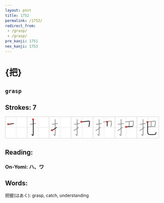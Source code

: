 ```yaml
---
layout: post
title: 1752
permalink: /1752/
redirect_from:
 - /grasp/
 - /grasp/
pre_kanji: 1751
nex_kanji: 1753
---
```


# {把}

## `grasp`

## Strokes: 7

<div class="stroke"><img src="../images/E68A8A.png" /></div>

## Reading:

### On-Yomi: ハ、ワ

## Words:

把握(はあく): grasp, catch, understanding
